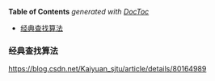 <!-- START doctoc generated TOC please keep comment here to allow auto update -->
<!-- DON'T EDIT THIS SECTION, INSTEAD RE-RUN doctoc TO UPDATE -->
**Table of Contents**  *generated with [DocToc](https://github.com/thlorenz/doctoc)*

- [经典查找算法](#%E7%BB%8F%E5%85%B8%E6%9F%A5%E6%89%BE%E7%AE%97%E6%B3%95)

<!-- END doctoc generated TOC please keep comment here to allow auto update -->

### 经典查找算法

https://blog.csdn.net/Kaiyuan_sjtu/article/details/80164989



